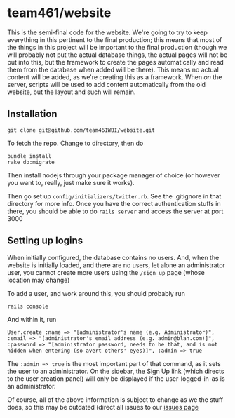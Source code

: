 team461/website
===============

This is the semi-final code for the website.
We're going to try to keep everything in this pertinent to the final production;
this means that most of the things in this project will be important to the final
production (though we will probably not put the actual database things, the actual
pages will not be put into this, but the framework to create the pages automatically
and read them from the database when added will be there).
This means no actual content will be added, as we're creating this as a framework.
When _on_ the server, scripts will be used to add content automatically from the old website, but the layout and such will remain.

Installation
------------

    git clone git@github.com/team461WBI/website.git

To fetch the repo. Change to directory, then do

    bundle install
    rake db:migrate

Then install nodejs through your package manager of choice (or however 
you want to, really, just make sure it works).

Then go set up `config/initializers/twitter.rb`.
See the .gitignore in that directory for more info.
Once you have the correct authentication stuffs in there,
you should be able to do `rails server` and access the server at port 3000

Setting up logins
-----------------

When initially configured, the database contains no users.
And, when the website is initially loaded, and there are no users,
let alone an administrator user, you cannot create more users using
the `/sign_up` page (whose location may change)

To add a user, and work around this, you should probably run

    rails console

And within it, run

    User.create :name => "[administrator's name (e.g. Administrator)", :email => "[administrator's email address (e.g. admin@blah.com)]", :password => "[administrator password, needs to be that, and is not hidden when entering (so avert others' eyes)]", :admin => true

The `:admin => true` is the most important part of that command,
as it sets the user to an administrator.
On the sidebar, the Sign Up link (which directs to the user creation
panel) will only be displayed if the user-logged-in-as is an administrator.

Of course, all of the above information is subject to change as we the stuff
does, so this may be outdated (direct all issues to our [issues page](https://github.com/team461WBI/website/issues)
